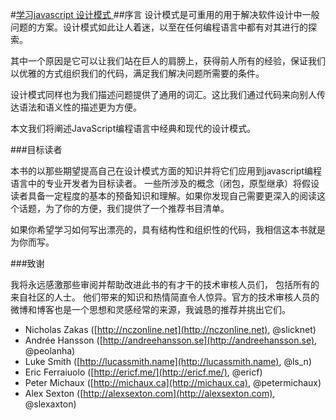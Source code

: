 #[学习javascript 设计模式 ](http://www.oschina.net/translate/learning-javascript-design-patterns)
##序言
设计模式是可重用的用于解决软件设计中一般问题的方案。设计模式如此让人着迷，以至在任何编程语言中都有对其进行的探索。

其中一个原因是它可以让我们站在巨人的肩膀上，获得前人所有的经验，保证我们以优雅的方式组织我们的代码，满足我们解决问题所需要的条件。

设计模式同样也为我们描述问题提供了通用的词汇。这比我们通过代码来向别人传达语法和语义性的描述更为方便。

本文我们将阐述JavaScript编程语言中经典和现代的设计模式。

###目标读者

本书的以那些期望提高自己在设计模式方面的知识并将它们应用到javascript编程语言中的专业开发者为目标读者。
一些所涉及的概念（闭包，原型继承）将假设读者具备一定程度的基本的预备知识和理解。如果你发现自己需要更深入的阅读这个话题，为了你的方便，我们提供了一个推荐书目清单。


如果你希望学习如何写出漂亮的，具有结构性和组织性的代码，我相信这本书就是为你而写。

###致谢

我将永远感激那些审阅并帮助改进此书的有才干的技术审核人员们， 包括所有的来自社区的人士。
他们带来的知识和热情简直令人惊异。官方的技术审核人员的微博和博客也是一个思想和灵感经常的来源，我诚恳的推荐并挑出它们。

* Nicholas Zakas ([http://nczonline.net](http://nczonline.net), @slicknet)
* Andrée Hansson ([http://andreehansson.se](http://andreehansson.se), @peolanha)
* Luke Smith ([http://lucassmith.name](http://lucassmith.name), @ls_n)
* Eric Ferraiuolo ([http://ericf.me/](http://ericf.me/), @ericf)
* Peter Michaux ([http://michaux.ca](http://michaux.ca), @petermichaux)
* Alex Sexton ([http://alexsexton.com](http://alexsexton.com), @slexaxton)
